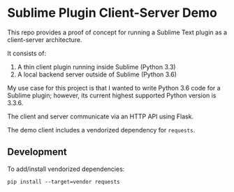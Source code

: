# Sublime Plugin Client-Server Demo

This repo provides a proof of concept for running a Sublime Text plugin as a client-server architecture.

It consists of:

1. A thin client plugin running inside Sublime (Python 3.3)
1. A local backend server outside of Sublime (Python 3.6)

My use case for this project is that I wanted to write Python 3.6 code for a Sublime plugin; however, its current highest supported Python version is 3.3.6.

The client and server communicate via an HTTP API using Flask.

The demo client includes a vendorized dependency for `requests`.

## Development

To add/install vendorized dependencies:

```
pip install --target=vendor requests
```
